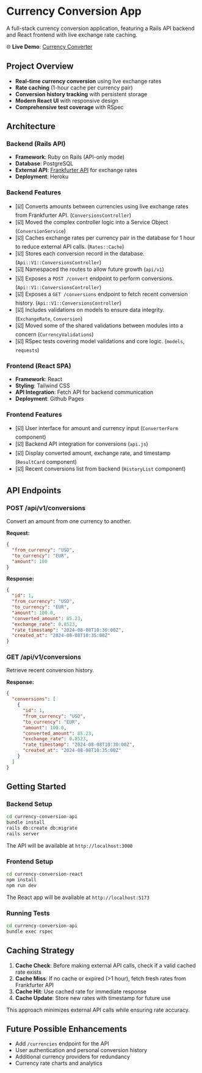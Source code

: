 # Currency Conversion App

A full-stack currency conversion application, featuring a Rails API backend and React frontend with live exchange rate caching.

🌐 **Live Demo**: [Currency Converter](https://dmbf29.github.io/currency-conversion-react/)

## Project Overview
- **Real-time currency conversion** using live exchange rates
- **Rate caching** (1-hour cache per currency pair)
- **Conversion history tracking** with persistent storage
- **Modern React UI** with responsive design
- **Comprehensive test coverage** with RSpec

## Architecture

### Backend (Rails API)
- **Framework**: Ruby on Rails (API-only mode)
- **Database**: PostgreSQL
- **External API**: [Frankfurter API](https://frankfurter.dev) for exchange rates
- **Deployment**: Heroku

### Backend Features
- [☑️] Converts amounts between currencies using live exchange rates from Frankfurter API. (`ConversionsController`)
- [☑️] Moved the complex controller logic into a Service Object (`ConversionService`)
- [☑️] Caches exchange rates per currency pair in the database for 1 hour to reduce external API calls. (`Rates::Cache`)
- [☑️] Stores each conversion record in the database. (`Api::V1::ConversionsController`)
- [☑️] Namespaced the routes to allow future growth (`api/v1`)
- [☑️] Exposes a `POST /convert` endpoint to perform conversions. (`Api::V1::ConversionsController`)
- [☑️] Exposes a `GET /conversions` endpoint to fetch recent conversion history. (`Api::V1::ConversionsController`)
- [☑️] Includes validations on models to ensure data integrity. (`ExchangeRate`, `Conversion`)
- [☑️] Moved some of the shared validations between modules into a concern (`CurrencyValidations`)
- [☑️] RSpec tests covering model validations and core logic. (`models`, `requests`)

### Frontend (React SPA)
- **Framework**: React
- **Styling**: Tailwind CSS
- **API Integration**: Fetch API for backend communication
- **Deployment**: Github Pages

### Frontend Features
- [☑️] User interface for amount and currency input (`ConverterForm` component)
- [☑️] Backend API integration for conversions (`api.js`)
- [☑️] Display converted amount, exchange rate, and timestamp (`ResultCard` component)
- [☑️] Recent conversions list from backend (`HistoryList` component)

## API Endpoints

### POST /api/v1/conversions
Convert an amount from one currency to another.

**Request:**
```json
{
  "from_currency": "USD",
  "to_currency": "EUR",
  "amount": 100
}
```

**Response:**
```json
{
  "id": 1,
  "from_currency": "USD",
  "to_currency": "EUR",
  "amount": 100.0,
  "converted_amount": 85.23,
  "exchange_rate": 0.8523,
  "rate_timestamp": "2024-08-08T10:30:00Z",
  "created_at": "2024-08-08T10:35:00Z"
}
```

### GET /api/v1/conversions
Retrieve recent conversion history.

**Response:**
```json
{
  "conversions": [
    {
      "id": 1,
      "from_currency": "USD",
      "to_currency": "EUR",
      "amount": 100.0,
      "converted_amount": 85.23,
      "exchange_rate": 0.8523,
      "rate_timestamp": "2024-08-08T10:30:00Z",
      "created_at": "2024-08-08T10:35:00Z"
    }
  ]
}
```

## Getting Started


### Backend Setup
```bash
cd currency-conversion-api
bundle install
rails db:create db:migrate
rails server
```

The API will be available at `http://localhost:3000`

### Frontend Setup
```bash
cd currency-conversion-react
npm install
npm run dev
```

The React app will be available at `http://localhost:5173`

### Running Tests
```bash
cd currency-conversion-api
bundle exec rspec
```

## Caching Strategy
1. **Cache Check**: Before making external API calls, check if a valid cached rate exists
2. **Cache Miss**: If no cache or expired (>1 hour), fetch fresh rates from Frankfurter API
3. **Cache Hit**: Use cached rate for immediate response
4. **Cache Update**: Store new rates with timestamp for future use

This approach minimizes external API calls while ensuring rate accuracy.


## Future Possible Enhancements
- Add `/currencies` endpoint for the API
- User authentication and personal conversion history
- Additional currency providers for redundancy
- Currency rate charts and analytics
